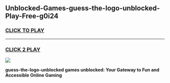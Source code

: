 
## Unblocked-Games-guess-the-logo-unblocked-Play-Free-g0i24
<h3>
<a href="https://premium76.site?title=guess-the-logo-unblocked&ref=23A">CLICK TO PLAY</a></h3>
<hr>

<h3>
<a href="https://premium76.site?title=guess-the-logo-unblocked&ref=23A">CLICK 2 PLAY</a>
  
</h3>

<a href="https://premium76.site?title=guess-the-logo-unblocked&ref=23A"><img src="https://clearcache.store/games.png"></a>


**guess-the-logo-unblocked games unblocked: Your Gateway to Fun and Accessible Online Gaming**
